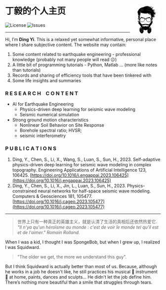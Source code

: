 # 丁毅的个人主页 <img src="static/images/web/icon-192x192.png" align="right" alt="logo" height="100" style="border: none; float: right;">

![License](https://img.shields.io/badge/license-CC%20BY--NC--SA%204.0-blue.svg)
![Issues](https://img.shields.io/github/issues/leovan/leovan.me.svg)

---
Hi, I’m **Ding Yi**.  This is a relaxed yet somewhat informative, personal place where I share subjective content. The website may contain:

1. Some content related to earthquake engineering - professional knowledge (probably not many people will read 😑)
2. A little bit of programming tutorials - Python, Matlab ... (more like notes than tutorials)
3. Records and sharing of efficiency tools that have been tinkered with
4. Some life insights and summaries

### R E S E A R C H    C O N T E N T
+ AI for Earthquake Engineering
	+ Physics-driven deep learning for seismic wave modeling
	+ Seismic numerical simulation
+ Strong ground motion characteristics
	+ Nonlinear Soil Behavior on Site Response
	+ Borehole spectral ratio; HVSR;
	+ seismic interferometry
	
### P U B L I C A T I O N S
1. Ding, Y., Chen, S., Li, X., Wang, S., Luan, S., Sun, H., 2023. Self-adaptive physics-driven deep learning for seismic wave modeling in complex topography. Engineering Applications of Artificial Intelligence 123, 106425. [https://doi.org/10.1016/j.engappai.2023.106425](https://doi.org/10.1016/j.engappai.2023.106425)
2. Ding, Y., Chen, S., Li, X., Jin, L., Luan, S., Sun, H., 2023. Physics-constrained neural networks for half-space seismic wave modeling. Computers & Geosciences 181, 105477. [https://doi.org/10.1016/j.cageo.2023.105477](https://doi.org/10.1016/j.cageo.2023.105477)

--- 
> 世界上只有一种真正的英雄主义，就是认清了生活的真相后还依然热爱它.     
> _"Il n'ya qu'un héroïsme au monde : c'est de voir le monde tel qu'il est et de l'aimer." Romain Rolland._  


When I was a kid, I thought I was SpongeBob, but when I grew up, I realized I was Squidward. 

> "The older we get, the more we understand this guy". 

But I think Squidward is actually better than most of us. Because, although he works in a job he doesn't like, he still practices his musical 🎼 instrument 🎻 at home, paints, dances and sculpts... He didn't let the job define him. There’s nothing more beautiful than a smile that struggles through tears.